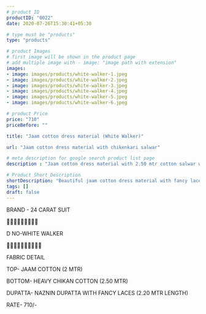 ```yaml
---
# product ID
productID: "0022"
date: 2020-07-26T15:30:41+05:30

# type must be "products"
type: "products"

# product Images
# first image will be shown in the product page
# add multiple image with - image: "image path with extension"
images:
- image: images/products/white-walker-1.jpeg 
- image: images/products/white-walker-2.jpeg
- image: images/products/white-walker-3.jpeg
- image: images/products/white-walker-4.jpeg
- image: images/products/white-walker-5.jpeg
- image: images/products/white-walker-6.jpeg

# product Price
price: "710"
priceBefore: ""

title: "Jaam cotton dress material (White Walker)"

url: "Jaam cotton dress material with chikenkari salwar"

# meta description for google search product list page
description : "Jaam cotton dress material with 2.50 mtr cotton salwar whitewalker"

# Product Short Description
shortDescription: "Beautiful jaam cotton dress material with fancy lace dupatta and 2.50 mtr chikenkari work salwar"
tags: []
draft: false
---
```

BRAND - 24 CARAT SUIT

💐💐💐💐💐💐💐💐💐

D NO-WHITE WALKER

🌷🌷🌷🌷🌷🌷🌷🌷🌷🌷

FABRIC DETAIL

TOP- JAAM COTTON (2 MTR)

BOTTOM- HEAVY CHIKAN COTTON  (2.50 MTR)

DUPATTA- NAZNIN DUPATTA WITH FANCY LACES (2.20 MTR LENGTH)

RATE- 710/-

